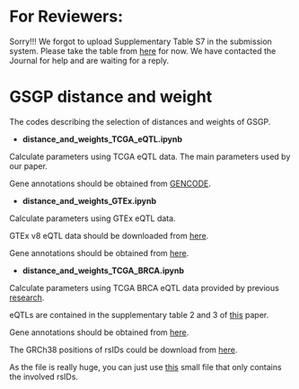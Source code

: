 # For Reviewers:
Sorry!!! We forgot to upload Supplementary Table S7 in the submission system. Please take the table from [here](https://github.com/Evan210/GSGP_distance_and_weight/blob/main/Supplementary%20Table%20S7.xlsx) for now. We have contacted the Journal for help and are waiting for a reply.

# GSGP distance and weight
The codes describing the selection of distances and weights of GSGP.

- **distance_and_weights_TCGA_eQTL.ipynb**

Calculate parameters using TCGA eQTL data. The main parameters used by our paper.

Gene annotations should be obtained from [GENCODE](https://www.gencodegenes.org/human/).

- **distance_and_weights_GTEx.ipynb**

Calculate parameters using GTEx eQTL data.

GTEx v8 eQTL data should be downloaded from [here](https://storage.googleapis.com/gtex_analysis_v8/single_tissue_qtl_data/GTEx_Analysis_v8_eQTL.tar).

Gene annotations should be obtained from [here](https://storage.googleapis.com/gtex_analysis_v8/reference/gencode.v26.GRCh38.genes.gtf).

- **distance_and_weights_TCGA_BRCA.ipynb**

Calculate parameters using TCGA BRCA eQTL data provided by previous [research](https://doi.org/10.1016/j.cell.2012.12.034).

eQTLs are contained in the supplementary table 2 and 3 of [this](https://doi.org/10.1016/j.cell.2012.12.034) paper.

Gene annotations should be obtained from [here](https://api.gdc.cancer.gov/data/25aa497c-e615-4cb7-8751-71f744f9691f).

The GRCh38 positions of rsIDs could be download from [here](https://ftp.ncbi.nlm.nih.gov/snp/organisms/human_9606_b151_GRCh38p7/VCF/All_20180418.vcf.gz).

As the file is really huge, you can just use [this](https://github.com/Evan210/GSGP_distance_and_weight/raw/main/rsID.txt.gz) small file that only contains the involved rsIDs.
